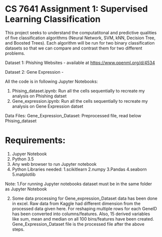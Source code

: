 # CS 7641 Assignment 1: Supervised Learning Classification

This project seeks to understand the computatitonal and predictive qualities of five classification algorithms (Neural Network, SVM, kNN, Decision Tree, and Boosted Trees). Each algorithm will be run for two binary classification datasets so that we can compare and contrast them for two different problems.

Dataset 1: Phishing Websites - available at https://www.openml.org/d/4534

Dataset 2: Gene Expression - 

All the code is in following Jupyter Notebooks:
1. Phising_dataset.ipynb: Run all the cells sequentially to recreate my analysis on Phishing datset
2. Gene_expression.ipynb: Run all the cells sequentially to recreate my analysis on Gene Expression datset

Data Files:
Gene_Expression_Dataset: Preprocessed file, read below
Phising_dataset

# Requirements:
1. Jupyer Notebook
2. Python 3.5
3. Any web browser to run Jupyter notebook
4. Python Libraries needed:
	1.scikitlearn
	2.numpy
	3.Pandas
	4.seaborn
	5.matplotlib

Note:
1.For running Jupyter notebooks dataset must be in the same folder as Jupyter Notebook

2. Some data processing for Gene_expression_Dataset data has been done in excel. Raw data from Kaggle had different dimension from the processed data given here.
For reshaping multiple rows for each GeneID has been converted into columns/features. 
Also, 15 derived variables like sum, mean and median on all 100 bins/features have been created.
Gene_Expression_Dataset file is the processed file after the above steps.

